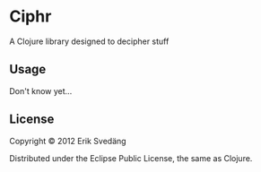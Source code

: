 # Ciphr

A Clojure library designed to decipher stuff

## Usage

Don't know yet...

## License

Copyright © 2012 Erik Svedäng

Distributed under the Eclipse Public License, the same as Clojure.

